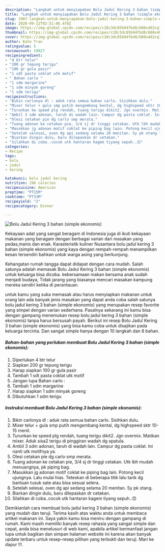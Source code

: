 ```yaml
---
description: "Langkah untuk menyiapakan Bolu Jadul Kering 3 bahan (simple ekonomis) teraktual"
title: "Langkah untuk menyiapakan Bolu Jadul Kering 3 bahan (simple ekonomis) teraktual"
slug: 1907-langkah-untuk-menyiapakan-bolu-jadul-kering-3-bahan-simple-ekonomis-teraktual
date: 2020-09-22T02:51:06.478Z
image: https://img-global.cpcdn.com/recipes/c28c3dc85b94fbd8/680x482cq70/bolu-jadul-kering-3-bahan-simple-ekonomis-foto-resep-utama.jpg
thumbnail: https://img-global.cpcdn.com/recipes/c28c3dc85b94fbd8/680x482cq70/bolu-jadul-kering-3-bahan-simple-ekonomis-foto-resep-utama.jpg
cover: https://img-global.cpcdn.com/recipes/c28c3dc85b94fbd8/680x482cq70/bolu-jadul-kering-3-bahan-simple-ekonomis-foto-resep-utama.jpg
author: Kate Tran
ratingvalue: 5
reviewcount: 19827
recipeingredient:
- "4 btr telur"
- "200 gr tepung terigu"
- "100 gr gula pasir"
- "1 sdt pasta coklat utk motif"
- " Bahan carlo "
- "1 sdm margarine"
- "1 sdm minyak goreng"
- "1 sdm terigu"
recipeinstructions:
- "Bikin carlonya dl : aduk rata semua bahan carlo. Sisihkan dulu."
- "Mixer telur + gula smp putih mengembang kental, dg highspeed sktr 10-15 menit."
- "Turunkan ke speed plg rendah, tuang terigu dikit2. Jgn overmix. Matikan mixer. Aduk sisa2 terigu di pinggiran wadah dg spatula."
- "Ambil 3 sdm adonan, taruh di wadah lain. Campur dg pasta coklat. Ini nanti utk motifnya ya."
- "Olesi cetakan pie dg carlo smp merata."
- "Tuang adonan ke cetakan pie, 3/4 sj dr tinggi cetakan. Utk lbh mudah menuangnya, pk piping bag."
- "Masukkan jg adonan motif coklat ke piping bag lain. Potong kecil ujungnya. Lalu mulai hias. Teteskan di beberapa titik lalu tarik dg bantuan tusuk sate atau bisa sesuai selera."
- "Setelah selesai, oven dg api sedang selama 20 menitan. Sy pk otang."
- "Biarkan dingin dulu, baru dilepaskan dr cetakan."
- "Silahkan di coba..cocok utk hantaran kagem tiyang sepuh..😊"
categories:
- Recipe
tags:
- bolu
- jadul
- kering

katakunci: bolu jadul kering 
nutrition: 296 calories
recipecuisine: American
preptime: "PT15M"
cooktime: "PT33M"
recipeyield: "2"
recipecategory: Dinner

---
```



![Bolu Jadul Kering 3 bahan (simple ekonomis)](https://img-global.cpcdn.com/recipes/c28c3dc85b94fbd8/680x482cq70/bolu-jadul-kering-3-bahan-simple-ekonomis-foto-resep-utama.jpg)

Kekayaan adat yang sangat beragam di Indonesia juga di ikuti kekayaan makanan yang beragam dengan berbagai varian dari masakan yang pedas,manis dan enak. Karasteristik kuliner Nusantara bolu jadul kering 3 bahan (simple ekonomis) yang kaya dengan rempah-rempah menampilkan kesan tersendiri bahkan untuk warga asing yang berkunjung.


Kehangatan rumah tangga dapat didapat dengan cara mudah. Salah satunya adalah memasak Bolu Jadul Kering 3 bahan (simple ekonomis) untuk keluarga bisa dicoba. kebersamaan makan bersama anak sudah menjadi budaya, Tidak jarang yang biasanya mencari masakan kampung mereka sendiri ketika di perantauan.



untuk kamu yang suka memasak atau harus menyiapkan makanan untuk orang lain ada banyak jenis masakan yang dapat anda coba salah satunya bolu jadul kering 3 bahan (simple ekonomis) yang merupakan resep favorite yang simpel dengan varian sederhana. Pasalnya sekarang ini kamu bisa dengan gampang menemukan resep bolu jadul kering 3 bahan (simple ekonomis) tanpa harus bersusah payah.
Berikut ini resep Bolu Jadul Kering 3 bahan (simple ekonomis) yang bisa kamu coba untuk disajikan pada keluarga tercinta. Dan sangat simple hanya dengan 10 langkah dan 8 bahan.


<!--inarticleads1-->

##### Bahan-bahan yang perlukan membuat Bolu Jadul Kering 3 bahan (simple ekonomis):

1. Diperlukan 4 btr telur
1. Siapkan 200 gr tepung terigu
1. Harap siapkan 100 gr gula pasir
1. Tambah 1 sdt pasta coklat utk motif
1. Jangan lupa  Bahan carlo :
1. Tambah 1 sdm margarine
1. Harap siapkan 1 sdm minyak goreng
1. Dibutuhkan 1 sdm terigu




<!--inarticleads2-->

##### Instruksi membuat  Bolu Jadul Kering 3 bahan (simple ekonomis):

1. Bikin carlonya dl : aduk rata semua bahan carlo. Sisihkan dulu.
1. Mixer telur + gula smp putih mengembang kental, dg highspeed sktr 10-15 menit.
1. Turunkan ke speed plg rendah, tuang terigu dikit2. Jgn overmix. Matikan mixer. Aduk sisa2 terigu di pinggiran wadah dg spatula.
1. Ambil 3 sdm adonan, taruh di wadah lain. Campur dg pasta coklat. Ini nanti utk motifnya ya.
1. Olesi cetakan pie dg carlo smp merata.
1. Tuang adonan ke cetakan pie, 3/4 sj dr tinggi cetakan. Utk lbh mudah menuangnya, pk piping bag.
1. Masukkan jg adonan motif coklat ke piping bag lain. Potong kecil ujungnya. Lalu mulai hias. Teteskan di beberapa titik lalu tarik dg bantuan tusuk sate atau bisa sesuai selera.
1. Setelah selesai, oven dg api sedang selama 20 menitan. Sy pk otang.
1. Biarkan dingin dulu, baru dilepaskan dr cetakan.
1. Silahkan di coba..cocok utk hantaran kagem tiyang sepuh..😊




Demikianlah cara membuat bolu jadul kering 3 bahan (simple ekonomis) yang mudah dan teruji. Terima kasih atas waktu anda untuk membaca artikel makanan ini. Saya yakin kamu bisa meniru dengan gampang di rumah. Kami masih memiliki banyak resep rahasia yang sangat simple dan cepat, anda bisa menelusuri di web kami, apabila artikel bermanfaat jangan lupa untuk bagikan dan simpan halaman website ini karena akan banyak update terbaru untuk resep-resep pilihan yang terbukti dan teruji. Mari ke dapur !!!. 
